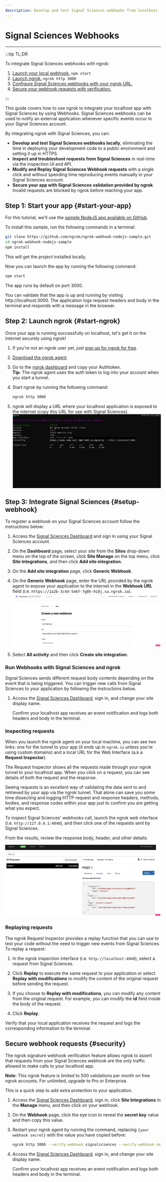 ```yaml
---
description: Develop and test Signal Sciences webhooks from localhost
---
```


# Signal Sciences Webhooks
------------

:::tip TL;DR

To integrate Signal Sciences webhooks with ngrok:
1. [Launch your local webhook.](#start-your-app) `npm start`
1. [Launch ngrok.](#start-ngrok) `ngrok http 3000`
1. [Configure Signal Sciences webhooks with your ngrok URL.](#setup-webhook)
1. [Secure your webhook requests with verification.](#security)

:::


This guide covers how to use ngrok to integrate your localhost app with Signal Sciences by using Webhooks.
Signal Sciences webhooks can be used to notify an external application whenever specific events occur in your Signal Sciences account. 

By integrating ngrok with Signal Sciences, you can:

- **Develop and test Signal Sciences webhooks locally**, eliminating the time in deploying your development code to a public environment and setting it up in HTTPS.
- **Inspect and troubleshoot requests from Signal Sciences** in real-time via the inspection UI and API.
- **Modify and Replay Signal Sciences Webhook requests** with a single click and without spending time reproducing events manually in your Signal Sciences account.
- **Secure your app with Signal Sciences validation provided by ngrok**. Invalid requests are blocked by ngrok before reaching your app.


## **Step 1**: Start your app {#start-your-app}

For this tutorial, we'll use the [sample NodeJS app available on GitHub](https://github.com/ngrok/ngrok-webhook-nodejs-sample). 

To install this sample, run the following commands in a terminal:

```bash
git clone https://github.com/ngrok/ngrok-webhook-nodejs-sample.git
cd ngrok-webhook-nodejs-sample
npm install
```

This will get the project installed locally.

Now you can launch the app by running the following command: 

```bash
npm start
```

The app runs by default on port 3000. 

You can validate that the app is up and running by visiting http://localhost:3000. The application logs request headers and body in the terminal and responds with a message in the browser.


## **Step 2**: Launch ngrok {#start-ngrok}

Once your app is running successfully on localhost, let's get it on the internet securely using ngrok! 

1. If you're not an ngrok user yet, just [sign up for ngrok for free](https://ngrok.com/signup).

1. [Download the ngrok agent](https://ngrok.com/download).

1. Go to the [ngrok dashboard](https://dashboard.ngrok.com) and copy your Authtoken. <br />
    **Tip:** The ngrok agent uses the auth token to log into your account when you start a tunnel.
    
1. Start ngrok by running the following command:
    ```bash
    ngrok http 3000
    ```

1. ngrok will display a URL where your localhost application is exposed to the internet (copy this URL for use with Signal Sciences).
    ![ngrok agent running](/img/integrations/launch_ngrok_tunnel.png)


## **Step 3**: Integrate Signal Sciences {#setup-webhook}

To register a webhook on your Signal Sciences account follow the instructions below:

1. Access the [Signal Sciences Dashboard](https://dashboard.signalsciences.net/) and sign in using your Signal Sciences account.

1. On the **Dashboard** page, select your site from the **Sites** drop-down menu on the top of the screen, click **Site Manage** on the top menu, click **Site Integrations**, and then click **Add site integration**.

1. On the **Add site integration** page, click **Generic Webhook**.

1. On the **Generic Webhook** page, enter the URL provided by the ngrok agent to expose your application to the internet in the **Webhook URL** field (i.e. `https://1a2b-3c4d-5e6f-7g8h-9i0j.sa.ngrok.io`).
    ![signalsciences URL to Publish](img/ngrok_url_configuration_signalsciences.png)

1. Select **All activity** and then click **Create site integration**.


### Run Webhooks with Signal Sciences and ngrok

Signal Sciences sends different request body contents depending on the event that is being triggered.
You can trigger new calls from Signal Sciences to your application by following the instructions below.

1. Access the [Signal Sciences Dashboard](https://dashboard.signalsciences.net/), sign in, and change your site display name.

    Confirm your localhost app receives an event notification and logs both headers and body in the terminal.


### Inspecting requests

When you launch the ngrok agent on your local machine, you can see two links: one for the tunnel to your app (it ends up in `ngrok.io` unless you're using custom domains) and a local URL for the Web Interface (a.k.a **Request Inspector**).

The Request Inspector shows all the requests made through your ngrok tunnel to your localhost app. When you click on a request, you can see details of both the request and the response.

Seeing requests is an excellent way of validating the data sent to and retrieved by your app via the ngrok tunnel. That alone can save you some time dissecting and logging HTTP request and response headers, methods, bodies, and response codes within your app just to confirm you are getting what you expect.

To inspect Signal Sciences' webhooks call, launch the ngrok web interface (i.e. `http://127.0.0.1:4040`), and then click one of the requests sent by Signal Sciences.

From the results, review the response body, header, and other details:

![ngrok Request Inspector](img/ngrok_introspection_signalsciences_webhooks.png)


### Replaying requests

The ngrok Request Inspector provides a replay function that you can use to test your code without the need to trigger new events from Signal Sciences. To replay a request:

1. In the ngrok inspection interface (i.e. `http://localhost:4040`), select a request from Signal Sciences.

1. Click **Replay** to execute the same request to your application or select **Replay with modifications** to modify the content of the original request before sending the request.

1. If you choose to **Replay with modifications**, you can modify any content from the original request. For example, you can modify the **id** field inside the body of the request.

1. Click **Replay**.

Verify that your local application receives the request and logs the corresponding information to the terminal.


## Secure webhook requests {#security}

The ngrok signature webhook verification feature allows ngrok to assert that requests from your Signal Sciences webhook are the only traffic allowed to make calls to your localhost app.

**Note:** This ngrok feature is limited to 500 validations per month on free ngrok accounts. For unlimited, upgrade to Pro or Enterprise.

This is a quick step to add extra protection to your application.

1. Access the [Signal Sciences Dashboard](https://dashboard.signalsciences.net/), sign in, click **Site Integrations** in the **Manage** menu, and then click on your webhook.

1. On the **Webhook** page, click the eye icon to reveal the **secret key** value and then copy this value.

1. Restart your ngrok agent by running the command, replacing `{your webhook secret}` with the value you have copied before:
    ```bash
    ngrok http 3000 --verify-webhook signalsciences --verify-webhook-secret {your webhook secret}
    ```

1. Access the [Signal Sciences Dashboard](https://dashboard.signalsciences.net/), sign in, and change your site display name.

    Confirm your localhost app receives an event notification and logs both headers and body in the terminal.
